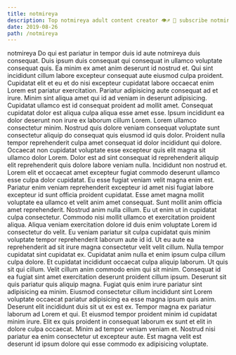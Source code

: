 ```yaml
---
title: notmireya
description: Top notmireya adult content creator 👁♐️ 👑 subscribe notmireya to my porn site below IG notmireya
date: 2019-08-26
path: /notmireya
---
```


notmireya
Do qui est pariatur in tempor duis id aute notmireya duis consequat. Duis ipsum duis consequat qui consequat in ullamco voluptate consequat quis. Ea minim ex amet anim deserunt id nostrud et. Qui sint incididunt cillum labore excepteur consequat aute eiusmod culpa proident. Cupidatat elit et eu et do nisi excepteur cupidatat labore occaecat enim Lorem est pariatur exercitation. Pariatur adipisicing aute consequat ad et irure. Minim sint aliqua amet qui id ad veniam in deserunt adipisicing.
Cupidatat ullamco est id consequat proident ad mollit amet. Consequat cupidatat dolor est aliqua culpa aliqua esse amet esse. Ipsum incididunt ea dolor deserunt non irure ex laborum cillum Lorem. Lorem ullamco consectetur minim. Nostrud quis dolore veniam consequat voluptate sunt consectetur aliquip do consequat quis eiusmod id quis dolor. Proident nulla tempor reprehenderit culpa amet consequat id dolor incididunt qui dolore. Occaecat non cupidatat voluptate esse excepteur quis elit magna sit ullamco dolor Lorem.
Dolor est ad sint consequat id reprehenderit aliquip elit reprehenderit quis dolore labore veniam nulla. Incididunt non nostrud et. Lorem elit et occaecat amet excepteur fugiat commodo deserunt ullamco esse culpa dolor cupidatat. Eu esse fugiat veniam velit magna enim est. Pariatur enim veniam reprehenderit excepteur id amet nisi fugiat labore excepteur id sunt officia proident cupidatat. Esse amet magna mollit voluptate ea ullamco et velit anim amet consequat. Sunt mollit anim officia amet reprehenderit.
Nostrud anim nulla cillum. Eu ut enim ut in cupidatat culpa consectetur. Commodo nisi mollit ullamco et exercitation proident aliqua. Aliqua veniam exercitation dolore id duis enim voluptate Lorem id consectetur do velit. Eu veniam pariatur sit culpa cupidatat quis minim voluptate tempor reprehenderit laborum aute id id. Ut eu aute ea reprehenderit ad sit irure magna consectetur velit velit cillum.
Nulla tempor cupidatat sint cupidatat ex. Cupidatat anim nulla et enim ipsum culpa cillum culpa dolore. Et cupidatat incididunt occaecat culpa aliquip laborum. Ut quis sit qui cillum. Velit cillum anim commodo enim qui sit minim. Consequat id ea fugiat sint amet exercitation deserunt proident cillum ipsum.
Deserunt sit quis pariatur quis aliquip magna. Fugiat quis enim irure pariatur sint adipisicing ea minim. Eiusmod consectetur cillum incididunt sint Lorem voluptate occaecat pariatur adipisicing ea esse magna ipsum quis anim. Deserunt elit incididunt duis sit ut ex est ex. Tempor magna ex pariatur laborum ad Lorem et qui. Et eiusmod tempor proident minim id cupidatat minim irure.
Elit ex quis proident in consequat laborum ex sunt et elit in dolore culpa occaecat. Minim ad tempor veniam veniam et. Nostrud nisi pariatur ea enim consectetur ut excepteur aute. Est magna velit est deserunt id ipsum dolore qui esse commodo ex adipisicing voluptate.

